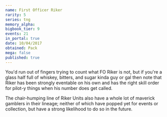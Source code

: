 ```yaml
---
name: First Officer Riker
rarity: 5
series: tng
memory_alpha:
bigbook_tier: 9
events: 21
in_portal: true
date: 10/04/2017
obtained: Pack
mega: false
published: true
---
```


You'd run out of fingers trying to count what FO Riker is not, but if you're a glass half full of whiskey, bitters, and sugar kinda guy or gal then note that Riker has been strongly eventable on his own and has the right skill order for pilot-y things when his number does get called. 

The chair-humping line of Riker Units also have a whole lot of maverick gamblers in their lineage; neither of which have popped yet for events or collection, but have a strong likelihood to do so in the future.

